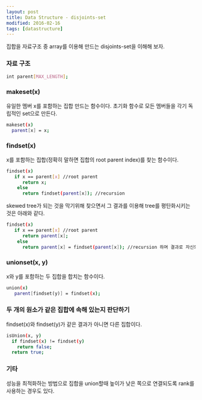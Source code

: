 ```yaml
---
layout: post
title: Data Structure - disjoints-set
modified: 2016-02-16
tags: [datastructure]
---
```


집합을 자료구조 중 array를 이용해 만드는 disjoints-set을 이해해 보자.

### 자료 구조

```bash
int parent[MAX_LENGTH];
```

### makeset(x)

유일한 멤버 x를 포함하는 집합 만드는 함수이다. 초기화 함수로 모든 멤버들을 각기 독립적인 set으로 만든다.

```bash
makeset(x)
  parent[x] = x;
```

### findset(x)

x를 포함하는 집합(정확히 말하면 집합의 root parent index)를 찾는 함수이다.

```bash
findset(x)
   if x == parent[x] //root parent
      return x;
    else
      return findset(parent[x]); //recursion
```

skewed tree가 되는 것을 막기위해 찾으면서 그 결과를 이용해 tree를 평탄화시키는 것은 아래와 같다.

```bash
findset(x)
   if x == parent[x] //root parent
      return parent[x];
    else
      return parent[x] = findset(parent[x]); //recursion 하며 결과로 자신의 parent를 갱신
```

### unionset(x, y)

x와 y를 포함하는 두 집합을 합치는 함수이다.

```bash
union(x)
   parent[findset(y)] = findset(x);
```

### 두 개의 원소가 같은 집합에 속해 있는지 판단하기

findset(x)와 findset(y)가 같은 결과가 아니면 다른 집합이다.

```bash
isUnion(x, y)
  if findset(x) != findset(y)
    return false;
  return true;
```

### 기타

성능을 최적화하는 방법으로 집합을 union할때 높이가 낮은 쪽으로 연결되도록 rank를 사용하는 경우도 있다.
